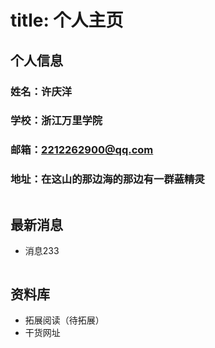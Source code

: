 # title:                 个人主页

## 个人信息 

### 姓名：许庆洋

### 学校：浙江万里学院

### 邮箱：2212262900@qq.com

### 地址：在这山的那边海的那边有一群~~蓝精灵~~

```

```

## 最新消息
- 消息233

```

```

## 资料库
- 拓展阅读（待拓展）
- 干货网址
